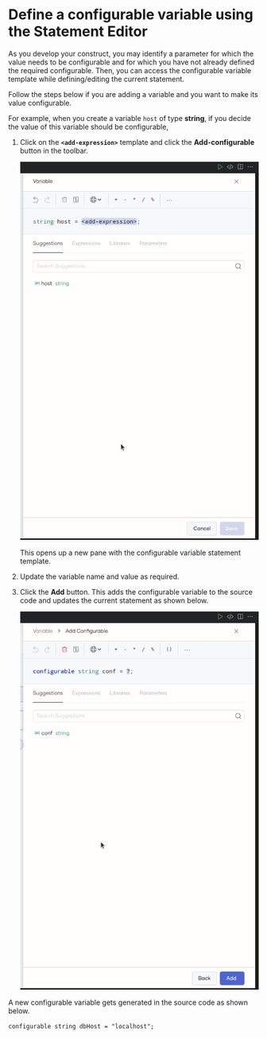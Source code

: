 # Define a configurable variable using the Statement Editor

As you develop your construct, you may identify a parameter for which the value needs to be configurable and for which you have not already defined the required configurable. Then, you can access the configurable variable template while defining/editing the current statement. 

Follow the steps below if you are adding a variable and you want to make its value configurable.

For example, when you create a variable `host` of type **string**, if you decide the value of this variable should be configurable,

1. Click on the **`<add-expression>`** template and click the **Add-configurable** button in the toolbar.

    ![Click new Configurable](../../img/statement-editor/add-configurable-button-click.gif)


    This opens up a new pane with the configurable variable statement template.

 2. Update the variable name and value as required. 
 
 3. Click the **Add** button. This adds the configurable variable to the source code and updates the current statement as shown below. 

    ![Add new Configurable](../../img/statement-editor/add-conifgurable.gif)

A new configurable variable gets generated in the source code as shown below.

 ```
 configurable string dbHost = "localhost";
 ```
